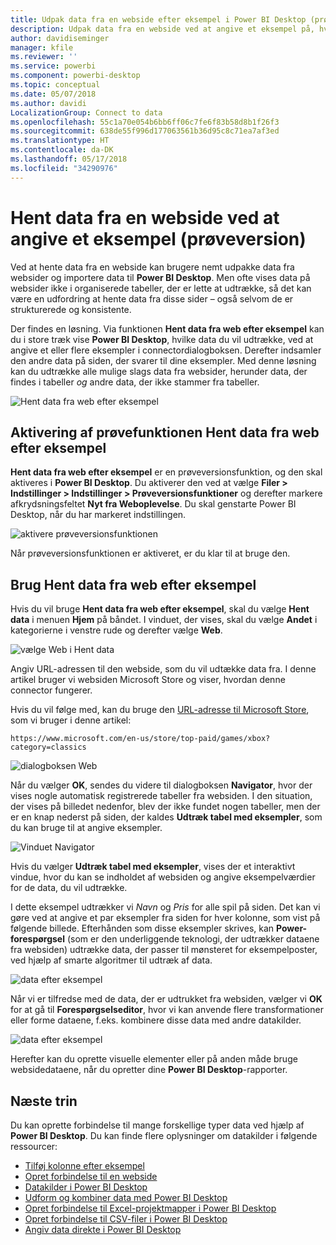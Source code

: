 ```yaml
---
title: Udpak data fra en webside efter eksempel i Power BI Desktop (prøveversion)
description: Udpak data fra en webside ved at angive et eksempel på, hvad du ønsker at hente
author: davidiseminger
manager: kfile
ms.reviewer: ''
ms.service: powerbi
ms.component: powerbi-desktop
ms.topic: conceptual
ms.date: 05/07/2018
ms.author: davidi
LocalizationGroup: Connect to data
ms.openlocfilehash: 55c1a70e054b6bb6ff06c7fe6f83b58d8b1f26f3
ms.sourcegitcommit: 638de55f996d177063561b36d95c8c71ea7af3ed
ms.translationtype: HT
ms.contentlocale: da-DK
ms.lasthandoff: 05/17/2018
ms.locfileid: "34290976"
---
```

# <a name="get-data-from-a-web-page-by-providing-an-example-preview"></a>Hent data fra en webside ved at angive et eksempel (prøveversion)

Ved at hente data fra en webside kan brugere nemt udpakke data fra websider og importere data til **Power BI Desktop**. Men ofte vises data på websider ikke i organiserede tabeller, der er lette at udtrække, så det kan være en udfordring at hente data fra disse sider – også selvom de er strukturerede og konsistente. 

Der findes en løsning. Via funktionen **Hent data fra web efter eksempel** kan du i store træk vise **Power BI Desktop**, hvilke data du vil udtrække, ved at angive et eller flere eksempler i connectordialogboksen. Derefter indsamler den andre data på siden, der svarer til dine eksempler. Med denne løsning kan du udtrække alle mulige slags data fra websider, herunder data, der findes i tabeller *og* andre data, der ikke stammer fra tabeller. 

![Hent data fra web efter eksempel](media/desktop-connect-to-web-by-example/web-by-example_01.png)


## <a name="enabling-the-preview-feature-get-data-from-web-by-example"></a>Aktivering af prøvefunktionen Hent data fra web efter eksempel

**Hent data fra web efter eksempel** er en prøveversionsfunktion, og den skal aktiveres i **Power BI Desktop**. Du aktiverer den ved at vælge **Filer > Indstillinger > Indstillinger > Prøveversionsfunktioner** og derefter markere afkrydsningsfeltet **Nyt fra Weboplevelse**. Du skal genstarte Power BI Desktop, når du har markeret indstillingen.

![aktivere prøveversionsfunktionen](media/desktop-connect-to-web-by-example/web-by-example_02.png)

Når prøveversionsfunktionen er aktiveret, er du klar til at bruge den. 

## <a name="using-get-data-from-web-by-example"></a>Brug Hent data fra web efter eksempel

Hvis du vil bruge **Hent data fra web efter eksempel**, skal du vælge **Hent data** i menuen **Hjem** på båndet. I vinduet, der vises, skal du vælge **Andet** i kategorierne i venstre rude og derefter vælge **Web**.

![vælge Web i Hent data](media/desktop-connect-to-web-by-example/web-by-example_03.png)

Angiv URL-adressen til den webside, som du vil udtække data fra. I denne artikel bruger vi websiden Microsoft Store og viser, hvordan denne connector fungerer. 

Hvis du vil følge med, kan du bruge den [URL-adresse til Microsoft Store](https://www.microsoft.com/en-us/store/top-paid/games/xbox?category=classics), som vi bruger i denne artikel:

    https://www.microsoft.com/en-us/store/top-paid/games/xbox?category=classics

![dialogboksen Web](media/desktop-connect-to-web-by-example/web-by-example_04.png)

Når du vælger **OK**, sendes du videre til dialogboksen **Navigator**, hvor der vises nogle automatisk registrerede tabeller fra websiden. I den situation, der vises på billedet nedenfor, blev der ikke fundet nogen tabeller, men der er en knap nederst på siden, der kaldes **Udtræk tabel med eksempler**, som du kan bruge til at angive eksempler.


![Vinduet Navigator](media/desktop-connect-to-web-by-example/web-by-example_05.png)

Hvis du vælger **Udtræk tabel med eksempler**, vises der et interaktivt vindue, hvor du kan se indholdet af websiden og angive eksempelværdier for de data, du vil udtrække. 

I dette eksempel udtrækker vi *Navn* og *Pris* for alle spil på siden. Det kan vi gøre ved at angive et par eksempler fra siden for hver kolonne, som vist på følgende billede. Efterhånden som disse eksempler skrives, kan **Power-forespørgsel** (som er den underliggende teknologi, der udtrækker dataene fra websiden) udtrække data, der passer til mønsteret for eksempelposter, ved hjælp af smarte algoritmer til udtræk af data.

![data efter eksempel](media/desktop-connect-to-web-by-example/web-by-example_06.png)

Når vi er tilfredse med de data, der er udtrukket fra websiden, vælger vi **OK** for at gå til **Forespørgselseditor**, hvor vi kan anvende flere transformationer eller forme dataene, f.eks. kombinere disse data med andre datakilder.

![data efter eksempel](media/desktop-connect-to-web-by-example/web-by-example_07.png)

Herefter kan du oprette visuelle elementer eller på anden måde bruge websidedataene, når du opretter dine **Power BI Desktop**-rapporter.


## <a name="next-steps"></a>Næste trin
Du kan oprette forbindelse til mange forskellige typer data ved hjælp af **Power BI Desktop**. Du kan finde flere oplysninger om datakilder i følgende ressourcer:

* [Tilføj kolonne efter eksempel](desktop-add-column-from-example.md)
* [Opret forbindelse til en webside](desktop-connect-to-web.md)
* [Datakilder i Power BI Desktop](desktop-data-sources.md)
* [Udform og kombiner data med Power BI Desktop](desktop-shape-and-combine-data.md)
* [Opret forbindelse til Excel-projektmapper i Power BI Desktop](desktop-connect-excel.md)   
* [Opret forbindelse til CSV-filer i Power BI Desktop](desktop-connect-csv.md)   
* [Angiv data direkte i Power BI Desktop](desktop-enter-data-directly-into-desktop.md)   

